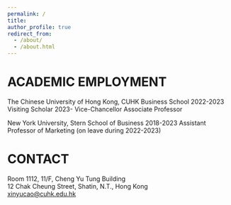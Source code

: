 ```yaml
---
permalink: /
title: 
author_profile: true
redirect_from: 
  - /about/
  - /about.html
---
```


ACADEMIC EMPLOYMENT
======
The Chinese University of Hong Kong, CUHK Business School
2022-2023 Visiting Scholar
2023-   Vice-Chancellor Associate Professor 

New York University, Stern School of Business
2018-2023 Assistant Professor of Marketing (on leave during 2022-2023)


CONTACT
======
Room 1112, 11/F, Cheng Yu Tung Building                 
12 Chak Cheung Street, Shatin, N.T., Hong Kong    
xinyucao@cuhk.edu.hk